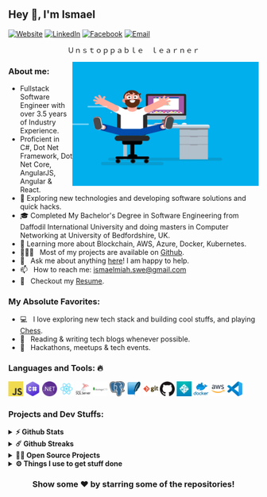 ## Hey 👋, I'm Ismael

<a href="https://devismael.com"><img alt="Website" src="https://img.shields.io/badge/Website-www.devismael.com-blue?style=flat-square&logo=google-chrome"></a>
<a href="https://www.linkedin.com/in/ismaelmiah/"><img alt="LinkedIn" src="https://img.shields.io/badge/ismaelmiah-linkedIn-brightgreen?style=flat-square&logo=linkedin"></a>
<a href="https://www.facebook.com/ismail96.12/"><img alt="Facebook" src="https://img.shields.io/badge/ismail96.12-facebook-blue?style=flat&logo=facebook"></a>
<a href="mailto:ismaelmiah.swe@gmail.com"><img alt="Email" src="https://img.shields.io/badge/Email-ismaelmiah.swe@gmail.com-blue?style=flat-square&logo=gmail"></a>

<p align="center">
    Ｕｎｓｔｏｐｐａｂｌｅ　ｌｅａｒｎｅｒ
</p>

<img align="right" height="250" width="375" alt="" src="https://github.com/ismaelmiah/ismaelmiah/blob/master/assets/coder.gif" />

### About me:

- Fullstack Software Engineer with over 3.5 years of Industry Experience.
- Proficient in C#, Dot Net Framework, Dot Net Core, AngularJS, Angular & React.
- 🤔   Exploring new technologies and developing software solutions and quick hacks.
- 🎓   Completed My Bachelor's Degree in Software Engineering from Daffodil International University and doing masters in Computer Networking at University of Bedfordshire, UK.
- 🌱   Learning more about Blockchain, AWS, Azure, Docker, Kubernetes.
- 👨🏻‍💻 &nbsp; Most of my projects are available on [Github](https://github.com/ismaelmiah).
- 💬 &nbsp; Ask me about anything [here](https://github.com/ismaelmiah/ismaelmiah/issues/1)! I am happy to help.
- 📫 &nbsp; How to reach me: ismaelmiah.swe@gmail.com
- 📝 &nbsp; Checkout my [Resume](https://github.com/ismaelmiah/ismaelmiah/blob/master/resume.pdf).

### My Absolute Favorites:

- 💻 &nbsp; I love exploring new tech stack and building cool stuffs, and playing [Chess](https://lichess.org/@/ismailhosen).
- 📰 &nbsp; Reading & writing tech blogs whenever possible.
- 🍕 &nbsp; Hackathons, meetups & tech events.

### Languages and Tools: 🔥

<code><img height="30" src="https://raw.githubusercontent.com/github/explore/80688e429a7d4ef2fca1e82350fe8e3517d3494d/topics/javascript/javascript.png" style="max-width:100%;"></code>
<code><img height="30" src="https://raw.githubusercontent.com/github/explore/31ea1181d4a76262931a39ca68e0203774a69b60/topics/csharp/csharp.png" style="max-width:100%;"></code>
<code><img height="30" src="https://raw.githubusercontent.com/github/explore/31ea1181d4a76262931a39ca68e0203774a69b60/topics/dotnet/dotnet.png" style="max-width:100%;"></code>
<code><img height="30" src="https://raw.githubusercontent.com/github/explore/80688e429a7d4ef2fca1e82350fe8e3517d3494d/topics/react/react.png" style="max-width:100%;"></code>
<code><img height="30" src="https://raw.githubusercontent.com/github/explore/96943574ba0c0340ba6ea1e6f768e9abe43e34e1/topics/sql-server/sql-server.png" style="max-width:100%;"></code>
<code><img height="30" src="https://raw.githubusercontent.com/github/explore/80688e429a7d4ef2fca1e82350fe8e3517d3494d/topics/mongodb/mongodb.png" style="max-width:100%;"></code>
<code><img height="30" src="https://raw.githubusercontent.com/github/explore/31ea1181d4a76262931a39ca68e0203774a69b60/topics/postgresql/postgresql.png" style="max-width:100%;"></code>
<code><img height="30" src="https://raw.githubusercontent.com/github/explore/31ea1181d4a76262931a39ca68e0203774a69b60/topics/sqlite/sqlite.png" style="max-width:100%;"></code>
<code><img height="30" src="https://raw.githubusercontent.com/github/explore/31ea1181d4a76262931a39ca68e0203774a69b60/topics/git/git.png" style="max-width:100%;"></code>
<code><img height="30" src="https://raw.githubusercontent.com/github/explore/31ea1181d4a76262931a39ca68e0203774a69b60/topics/github/github.png" style="max-width:100%;"></code>
<code><img height="30" src="https://raw.githubusercontent.com/github/explore/31ea1181d4a76262931a39ca68e0203774a69b60/topics/netlify/netlify.png" style="max-width:100%;"></code>
<code><img height="30" src="https://raw.githubusercontent.com/github/explore/31ea1181d4a76262931a39ca68e0203774a69b60/topics/docker/docker.png" style="max-width:100%;"></code>
<code><img height="30" src="https://raw.githubusercontent.com/github/explore/31ea1181d4a76262931a39ca68e0203774a69b60/topics/aws/aws.png" style="max-width:100%;"></code>
<code><img height="30" src="https://raw.githubusercontent.com/github/explore/bbd48b997e8d0bef63f676eca4da5e1f76487b56/topics/visual-studio-code/visual-studio-code.png" style="max-width:100%;"></code>
<br/>

### Projects and Dev Stuffs:

<details>	
  <summary><b>⚡ Github Stats</b></summary>

  <br />
  <img height="180em" src="https://github-readme-stats.vercel.app/api?username=ismaelmiah&show_icons=true&hide_border=true&&count_private=true&include_all_commits=true" />
  <img height="180em" src="https://github-readme-stats.vercel.app/api/top-langs/?username=ismaelmiah&show_icons=true&hide_border=true&layout=compact&langs_count=8"/>
</details>

<details>	
  <summary><b>☄️ Github Streaks</b></summary>

  <br />
  <img height="180em" src="https://github-readme-streak-stats.herokuapp.com/?user=ismaelmiah&hide_border=true" />
</details>

<details>
  <summary><b>🧑‍🚀 Open Source Projects</b></summary>

  <br />
  <table>
    <thead align="center">
      <tr border: none;>
        <td><b>💻 Projects</b></td>
        <td><b>🌟 Stars</b></td>
        <td><b>🍴 Forks</b></td>
        <td><b>🐛 Issues</b></td>
        <td><b>🔔 Pull Requests</b></td>
        <td><b>👨‍💻 Language</b></td>
      </tr>
    </thead>
    <tbody>
      <tr>
	      <td><a href="https://github.com/ismaelmiah/grandnode2"><b>Grandnode2</b></a></td>
        <td><img alt="Stars" src="https://img.shields.io/github/stars/ismaelmiah/grandnode2?style=flat-square&labelColor=343b41"/></td>
        <td><img alt="Forks" src="https://img.shields.io/github/forks/ismaelmiah/grandnode2?style=flat-square&labelColor=343b41"/></td>
        <td><img alt="Issues" src="https://img.shields.io/github/issues/ismaelmiah/grandnode2?style=flat-square"/></td>
        <td><img alt="Pull Requests" src="https://img.shields.io/github/issues-pr/ismaelmiah/grandnode2?style=flat-square"/></td>
        <td><img alt="Language" src="https://img.shields.io/github/languages/top/ismaelmiah/grandnode2?style=flat-square"/></td>
      </tr>
      <tr>
	      <td><a href="https://github.com/ismaelmiah/blogifier"><b> Blogifier</b></a></td>
        <td><img alt="Stars" src="https://img.shields.io/github/stars/ismaelmiah/blogifier?style=flat-square&labelColor=343b41"/></td>
        <td><img alt="Forks" src="https://img.shields.io/github/forks/ismaelmiah/blogifier?style=flat-square&labelColor=343b41"/></td>
        <td><img alt="Issues" src="https://img.shields.io/github/issues/ismaelmiah/blogifier?style=flat-square"/></td>
        <td><img alt="Pull Requests" src="https://img.shields.io/github/issues-pr/ismaelmiah/blogifier?style=flat-square"/></td>
        <td><img alt="Language" src="https://img.shields.io/github/languages/top/ismaelmiah/blogifier?label=javascript&style=flat-square"/></td>
      </tr>
    </tbody>
  </table>
  <br />
</details>
 
<details>	
  <br />
  <summary><b>⚙️ Things I use to get stuff done</b></summary>
  	<ul>
  	    <li><b>OS:</b> Windows 11</li>
	    <li><b>Laptop: </b> Acer Aspire 5 (i5 12th)</li>
  	    <li><b>Browser: </b> Chrome Web Browser</li>
	    <li><b>Code Editor:</b> VSCode - The best editor out there.</li>
	    <li><b>To Stay Updated:</b> Dev.to, Medium, Linkedin and Github.</li>
	    <br />
	</ul>	
</details>

<div align="center">

### Show some ❤️ by starring some of the repositories!

</div>
